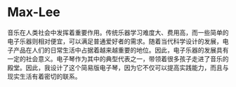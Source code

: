 # Max-Lee
音乐在人类社会中发挥着重要作用。传统乐器学习难度大、费用高，而一些简单的电子乐器则相对便宜，可以满足普通爱好者的需求。随着当代科学设计的发展，电子产品在人们的日常生活中占据着越来越重要的地位。因此，电子乐器的发展具有一定的社会意义。电子琴作为其中的典型代表之一，带领着很多孩子走进了音乐的殿堂。因此，我设计了这个简易版电子琴，因为它不仅可以提高实践能力，而且与现实生活有着密切的联系。
